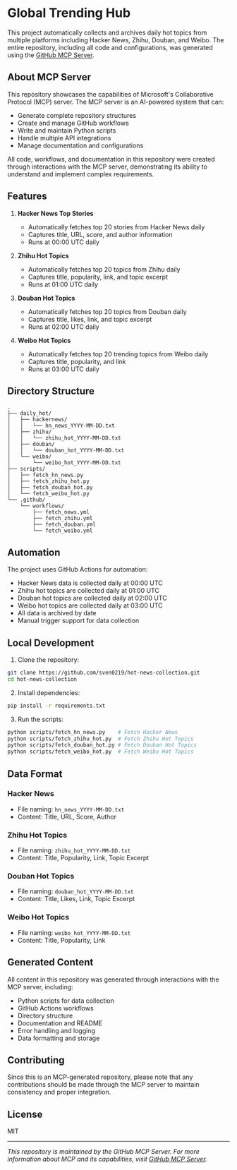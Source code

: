 # Global Trending Hub

This project automatically collects and archives daily hot topics from multiple platforms including Hacker News, Zhihu, Douban, and Weibo. The entire repository, including all code and configurations, was generated using the [GitHub MCP Server](https://github.com/modelcontextprotocol/servers/tree/main/src/github).

## About MCP Server

This repository showcases the capabilities of Microsoft's Collaborative Protocol (MCP) server. The MCP server is an AI-powered system that can:
- Generate complete repository structures
- Create and manage GitHub workflows
- Write and maintain Python scripts
- Handle multiple API integrations
- Manage documentation and configurations

All code, workflows, and documentation in this repository were created through interactions with the MCP server, demonstrating its ability to understand and implement complex requirements.

## Features

1. **Hacker News Top Stories**
   - Automatically fetches top 20 stories from Hacker News daily
   - Captures title, URL, score, and author information
   - Runs at 00:00 UTC daily

2. **Zhihu Hot Topics**
   - Automatically fetches top 20 topics from Zhihu daily
   - Captures title, popularity, link, and topic excerpt
   - Runs at 01:00 UTC daily

3. **Douban Hot Topics**
   - Automatically fetches top 20 topics from Douban daily
   - Captures title, likes, link, and topic excerpt
   - Runs at 02:00 UTC daily

4. **Weibo Hot Topics**
   - Automatically fetches top 20 trending topics from Weibo daily
   - Captures title, popularity, and link
   - Runs at 03:00 UTC daily

## Directory Structure

```
.
├── daily_hot/
│   ├── hackernews/
│   │   └── hn_news_YYYY-MM-DD.txt
│   ├── zhihu/
│   │   └── zhihu_hot_YYYY-MM-DD.txt
│   ├── douban/
│   │   └── douban_hot_YYYY-MM-DD.txt
│   └── weibo/
│       └── weibo_hot_YYYY-MM-DD.txt
├── scripts/
│   ├── fetch_hn_news.py
│   ├── fetch_zhihu_hot.py
│   ├── fetch_douban_hot.py
│   └── fetch_weibo_hot.py
└── .github/
    └── workflows/
        ├── fetch_news.yml
        ├── fetch_zhihu.yml
        ├── fetch_douban.yml
        └── fetch_weibo.yml
```

## Automation

The project uses GitHub Actions for automation:
- Hacker News data is collected daily at 00:00 UTC
- Zhihu hot topics are collected daily at 01:00 UTC
- Douban hot topics are collected daily at 02:00 UTC
- Weibo hot topics are collected daily at 03:00 UTC
- All data is archived by date
- Manual trigger support for data collection

## Local Development

1. Clone the repository:
```bash
git clone https://github.com/sven0219/hot-news-collection.git
cd hot-news-collection
```

2. Install dependencies:
```bash
pip install -r requirements.txt
```

3. Run the scripts:
```bash
python scripts/fetch_hn_news.py    # Fetch Hacker News
python scripts/fetch_zhihu_hot.py  # Fetch Zhihu Hot Topics
python scripts/fetch_douban_hot.py # Fetch Douban Hot Topics
python scripts/fetch_weibo_hot.py  # Fetch Weibo Hot Topics
```

## Data Format

### Hacker News
- File naming: `hn_news_YYYY-MM-DD.txt`
- Content: Title, URL, Score, Author

### Zhihu Hot Topics
- File naming: `zhihu_hot_YYYY-MM-DD.txt`
- Content: Title, Popularity, Link, Topic Excerpt

### Douban Hot Topics
- File naming: `douban_hot_YYYY-MM-DD.txt`
- Content: Title, Likes, Link, Topic Excerpt

### Weibo Hot Topics
- File naming: `weibo_hot_YYYY-MM-DD.txt`
- Content: Title, Popularity, Link

## Generated Content

All content in this repository was generated through interactions with the MCP server, including:
- Python scripts for data collection
- GitHub Actions workflows
- Directory structure
- Documentation and README
- Error handling and logging
- Data formatting and storage

## Contributing

Since this is an MCP-generated repository, please note that any contributions should be made through the MCP server to maintain consistency and proper integration.

## License

MIT

---
*This repository is maintained by the GitHub MCP Server. For more information about MCP and its capabilities, visit [GitHub MCP Server](https://github.com/modelcontextprotocol/servers/tree/main/src/github).*
